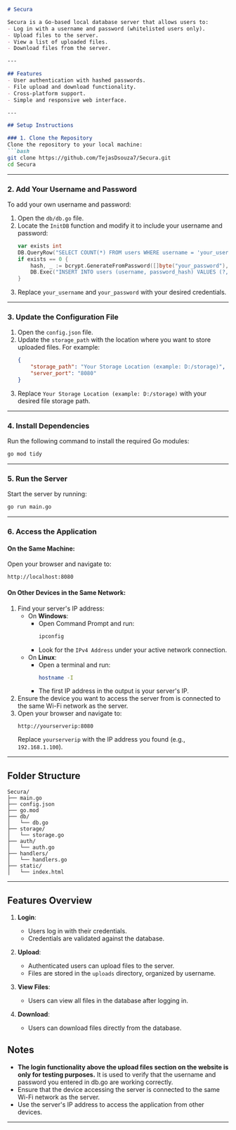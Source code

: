 ```markdown
# Secura

Secura is a Go-based local database server that allows users to:
- Log in with a username and password (whitelisted users only).
- Upload files to the server.
- View a list of uploaded files.
- Download files from the server.

---

## Features
- User authentication with hashed passwords.
- File upload and download functionality.
- Cross-platform support.
- Simple and responsive web interface.

---

## Setup Instructions

### 1. Clone the Repository
Clone the repository to your local machine:
```bash
git clone https://github.com/TejasDsouza7/Secura.git
cd Secura
```

---

### 2. Add Your Username and Password
To add your own username and password:
1. Open the `db/db.go` file.
2. Locate the `InitDB` function and modify it to include your username and password:
   ```go
   var exists int
   DB.QueryRow("SELECT COUNT(*) FROM users WHERE username = 'your_username'").Scan(&exists)
   if exists == 0 {
       hash, _ := bcrypt.GenerateFromPassword([]byte("your_password"), bcrypt.DefaultCost)
       DB.Exec("INSERT INTO users (username, password_hash) VALUES (?, ?)", "your_username", string(hash))
   }
   ```
3. Replace `your_username` and `your_password` with your desired credentials.

---

### 3. Update the Configuration File
1. Open the `config.json` file.
2. Update the `storage_path` with the location where you want to store uploaded files. For example:
   ```json
   {
       "storage_path": "Your Storage Location (example: D:/storage)",
       "server_port": "8080"
   }
   ```
3. Replace `Your Storage Location (example: D:/storage)` with your desired file storage path.

---

### 4. Install Dependencies
Run the following command to install the required Go modules:
```bash
go mod tidy
```

---

### 5. Run the Server
Start the server by running:
```bash
go run main.go
```

---

### 6. Access the Application
#### On the Same Machine:
Open your browser and navigate to:
```
http://localhost:8080
```

#### On Other Devices in the Same Network:
1. Find your server's IP address:
   - On **Windows**:
     - Open Command Prompt and run:
       ```bash
       ipconfig
       ```
     - Look for the `IPv4 Address` under your active network connection.
   - On **Linux**:
     - Open a terminal and run:
       ```bash
       hostname -I
       ```
     - The first IP address in the output is your server's IP.
2. Ensure the device you want to access the server from is connected to the same Wi-Fi network as the server.
3. Open your browser and navigate to:
   ```
   http://yourserverip:8080
   ```
   Replace `yourserverip` with the IP address you found (e.g., `192.168.1.100`).

---

## Folder Structure
```
Secura/
├── main.go
├── config.json
├── go.mod
├── db/
│   └── db.go
├── storage/
│   └── storage.go
├── auth/
│   └── auth.go
├── handlers/
│   └── handlers.go
├── static/
│   └── index.html
```

---

## Features Overview
1. **Login**:
   - Users log in with their credentials.
   - Credentials are validated against the database.

2. **Upload**:
   - Authenticated users can upload files to the server.
   - Files are stored in the `uploads` directory, organized by username.

3. **View Files**:
   - Users can view all files in the database after logging in.

4. **Download**:
   - Users can download files directly from the database.


## Notes
- **The login functionality above the upload files section on the website is only for testing purposes.** It is used to verify that the username and password you entered in db.go are working correctly.
- Ensure that the device accessing the server is connected to the same Wi-Fi network as the server.
- Use the server's IP address to access the application from other devices.

---
